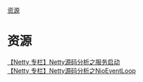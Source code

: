 [资源](#资源)

# 资源

[【Netty 专栏】Netty源码分析之服务启动](https://mp.weixin.qq.com/s/o_cIagFhFc0-hTQ5CwOqEA)<br>
[【Netty 专栏】Netty源码分析之NioEventLoop](https://mp.weixin.qq.com/s/qbdw3_npxDh2Nh3NLDQoGA)<br>
